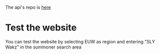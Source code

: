 The api's repo is [here](https://github.com/Miouss/lol-mood-api)

# Test the website

You can test the website by selecting EUW as region and entering "SLY Wakz" in the summoner search area
